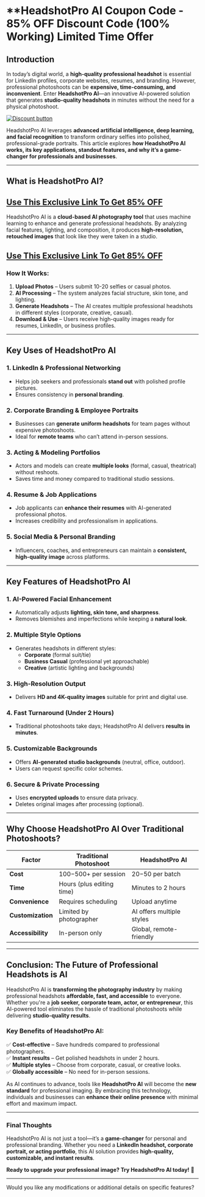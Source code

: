 # **HeadshotPro AI Coupon Code - 85% OFF Discount Code (100% Working) Limited Time Offer 

## **Introduction**  

In today’s digital world, a **high-quality professional headshot** is essential for LinkedIn profiles, corporate websites, resumes, and branding. However, professional photoshoots can be **expensive, time-consuming, and inconvenient**. Enter **HeadshotPro AI**—an innovative AI-powered solution that generates **studio-quality headshots** in minutes without the need for a physical photoshoot.  

[![Discount button](https://github.com/user-attachments/assets/e5cb2122-5258-4331-bbff-048ba1ae5555)](https://www.headshotpro.com/?via=muhammad-bilal)

HeadshotPro AI leverages **advanced artificial intelligence, deep learning, and facial recognition** to transform ordinary selfies into polished, professional-grade portraits. This article explores **how HeadshotPro AI works, its key applications, standout features, and why it’s a game-changer for professionals and businesses**.  

---  

## **What is HeadshotPro AI?**  

## [Use This Exclusive Link To Get 85% OFF ](https://www.headshotpro.com/?via=muhammad-bilal)

HeadshotPro AI is a **cloud-based AI photography tool** that uses machine learning to enhance and generate professional headshots. By analyzing facial features, lighting, and composition, it produces **high-resolution, retouched images** that look like they were taken in a studio.  

## [Use This Exclusive Link To Get 85% OFF ](https://www.headshotpro.com/?via=muhammad-bilal)

### **How It Works:**  
1. **Upload Photos** – Users submit 10-20 selfies or casual photos.  
2. **AI Processing** – The system analyzes facial structure, skin tone, and lighting.  
3. **Generate Headshots** – The AI creates multiple professional headshots in different styles (corporate, creative, casual).  
4. **Download & Use** – Users receive high-quality images ready for resumes, LinkedIn, or business profiles.  

---  

## **Key Uses of HeadshotPro AI**  

### **1. LinkedIn & Professional Networking**  
- Helps job seekers and professionals **stand out** with polished profile pictures.  
- Ensures consistency in **personal branding**.  

### **2. Corporate Branding & Employee Portraits**  
- Businesses can **generate uniform headshots** for team pages without expensive photoshoots.  
- Ideal for **remote teams** who can’t attend in-person sessions.  

### **3. Acting & Modeling Portfolios**  
- Actors and models can create **multiple looks** (formal, casual, theatrical) without reshoots.  
- Saves time and money compared to traditional studio sessions.  

### **4. Resume & Job Applications**  
- Job applicants can **enhance their resumes** with AI-generated professional photos.  
- Increases credibility and professionalism in applications.  

### **5. Social Media & Personal Branding**  
- Influencers, coaches, and entrepreneurs can maintain a **consistent, high-quality image** across platforms.  

---  

## **Key Features of HeadshotPro AI**  

### **1. AI-Powered Facial Enhancement**  
- Automatically adjusts **lighting, skin tone, and sharpness**.  
- Removes blemishes and imperfections while keeping a **natural look**.  

### **2. Multiple Style Options**  
- Generates headshots in different styles:  
  - **Corporate** (formal suit/tie)  
  - **Business Casual** (professional yet approachable)  
  - **Creative** (artistic lighting and backgrounds)  

### **3. High-Resolution Output**  
- Delivers **HD and 4K-quality images** suitable for print and digital use.  

### **4. Fast Turnaround (Under 2 Hours)**  
- Traditional photoshoots take days; HeadshotPro AI delivers **results in minutes**.  

### **5. Customizable Backgrounds**  
- Offers **AI-generated studio backgrounds** (neutral, office, outdoor).  
- Users can request specific color schemes.  

### **6. Secure & Private Processing**  
- Uses **encrypted uploads** to ensure data privacy.  
- Deletes original images after processing (optional).  

---  

## **Why Choose HeadshotPro AI Over Traditional Photoshoots?**  

| **Factor**          | **Traditional Photoshoot** | **HeadshotPro AI** |  
|---------------------|---------------------------|--------------------|  
| **Cost**            | $100-$500+ per session    | $20-$50 per batch  |  
| **Time**           | Hours (plus editing time) | Minutes to 2 hours |  
| **Convenience**    | Requires scheduling       | Upload anytime     |  
| **Customization**  | Limited by photographer   | AI offers multiple styles |  
| **Accessibility**  | In-person only            | Global, remote-friendly |  

---  

## **Conclusion: The Future of Professional Headshots is AI**  

HeadshotPro AI is **transforming the photography industry** by making professional headshots **affordable, fast, and accessible** to everyone. Whether you're a **job seeker, corporate team, actor, or entrepreneur**, this AI-powered tool eliminates the hassle of traditional photoshoots while delivering **studio-quality results**.  

### **Key Benefits of HeadshotPro AI:**  
✅ **Cost-effective** – Save hundreds compared to professional photographers.  
✅ **Instant results** – Get polished headshots in under 2 hours.  
✅ **Multiple styles** – Choose from corporate, casual, or creative looks.  
✅ **Globally accessible** – No need for in-person sessions.  

As AI continues to advance, tools like **HeadshotPro AI** will become the **new standard** for professional imaging. By embracing this technology, individuals and businesses can **enhance their online presence** with minimal effort and maximum impact.  

---  

### **Final Thoughts**  
HeadshotPro AI is not just a tool—it’s a **game-changer** for personal and professional branding. Whether you need a **LinkedIn headshot, corporate portrait, or acting portfolio**, this AI solution provides **high-quality, customizable, and instant results**.  

**Ready to upgrade your professional image? Try HeadshotPro AI today!** 🚀  

---  

Would you like any modifications or additional details on specific features?
